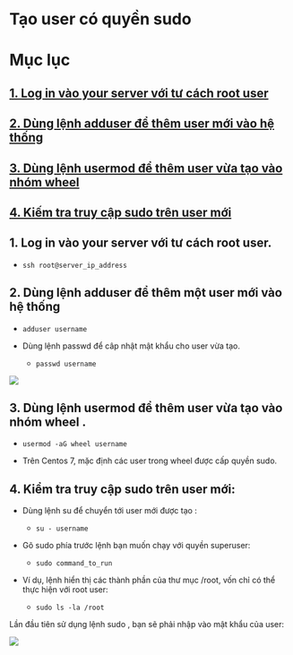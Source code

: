 # Tạo user có quyền sudo

# Mục lục

## [1. Log in vào your server với tư cách root user]()

## [2. Dùng lệnh adduser để thêm user mới vào hệ thống]()

## [3. Dùng lệnh usermod để thêm user vừa tạo vào nhóm wheel]()

## [4. Kiếm tra truy cập sudo trên user mới]()

## 1. Log in vào your server với tư cách root user.

- ` ssh root@server_ip_address `

## 2. Dùng lệnh adduser để thêm một user mới vào hệ thống

- ` adduser username ` 

- Dùng lệnh passwd để câp nhật mật khẩu cho user vừa tạo.

    - ` passwd username `

<img src="https://imgur.com/0cDqPyj.png">

## 3. Dùng lệnh usermod để thêm user vừa tạo vào nhóm wheel .

- ` usermod -aG wheel username ` 

- Trên Centos 7, mặc định các user trong wheel được cấp quyền sudo.

## 4. Kiểm tra truy cập sudo trên user mới:

- Dùng lệnh su để chuyển tới user mới được tạo : 

    - ` su - username `

- Gõ sudo  phía trước lệnh bạn muốn chạy với quyền superuser:

    - ` sudo command_to_run `

- Ví dụ, lệnh hiển thị các thành phần của thư mục /root, vốn chỉ có thể thực hiện với root user:

    - ` sudo ls -la /root `

Lần đầu tiên sử dụng lệnh sudo , bạn sẽ phải nhập vào mật khẩu của user:

<img src="https://imgur.com/FNXog9x.png">


